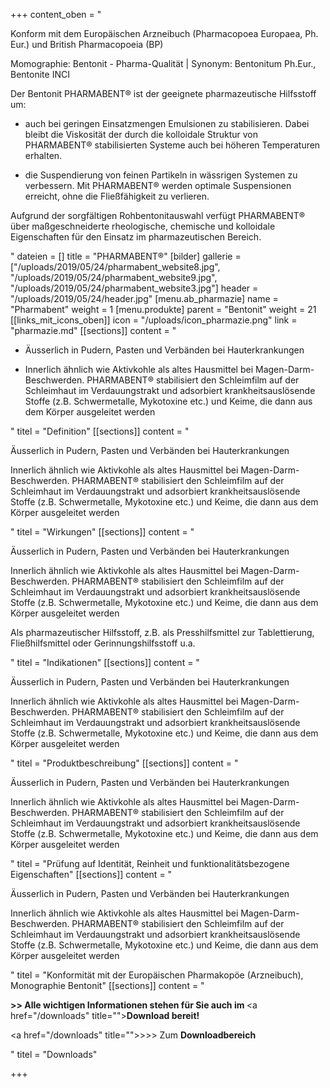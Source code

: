 +++
content_oben = "<p>Konform mit dem Europäischen Arzneibuch (Pharmacopoea Europaea, Ph. Eur.) und British Pharmacopoeia (BP)</p><p>Momographie: Bentonit - Pharma-Qualität | Synonym: Bentonitum Ph.Eur., Bentonite INCI</p><p>Der Bentonit PHARMABENT® ist der geeignete pharmazeutische Hilfsstoff um:</p><ul><li><p>auch bei geringen Einsatzmengen Emulsionen zu stabilisieren. Dabei bleibt die Viskosität der durch die kolloidale Struktur von PHARMABENT® stabilisierten Systeme auch bei höheren Temperaturen erhalten.</p></li><li><p>die Suspendierung von feinen Partikeln in wässrigen Systemen zu verbessern. Mit PHARMABENT® werden optimale Suspensionen erreicht, ohne die Fließfähigkeit zu verlieren.</p></li></ul><p>Aufgrund der sorgfältigen Rohbentonitauswahl verfügt PHARMABENT® über maßgeschneiderte rheologische, chemische und kolloidale Eigenschaften für den Einsatz im pharmazeutischen Bereich.</p>"
dateien = []
title = "PHARMABENT®"
[bilder]
gallerie = ["/uploads/2019/05/24/pharmabent_website8.jpg", "/uploads/2019/05/24/pharmabent_website9.jpg", "/uploads/2019/05/24/pharmabent_website3.jpg"]
header = "/uploads/2019/05/24/header.jpg"
[menu.ab_pharmazie]
name = "Pharmabent"
weight = 1
[menu.produkte]
parent = "Bentonit"
weight = 21
[[links_mit_icons_oben]]
icon = "/uploads/icon_pharmazie.png"
link = "pharmazie.md"
[[sections]]
content = "<ul><li><p>Äusserlich in Pudern, Pasten und Verbänden bei Hauterkrankungen</p></li><li><p>Innerlich ähnlich wie Aktivkohle als altes Hausmittel bei Magen-Darm-Beschwerden. PHARMABENT® stabilisiert den Schleimfilm auf der Schleimhaut im Verdauungstrakt und adsorbiert krankheitsauslösende Stoffe (z.B. Schwermetalle, Mykotoxine etc.) und Keime, die dann aus dem Körper ausgeleitet werden</p></li></ul>"
titel = "Definition"
[[sections]]
content = "<p>Äusserlich in Pudern, Pasten und Verbänden bei Hauterkrankungen</p><p>Innerlich ähnlich wie Aktivkohle als altes Hausmittel bei Magen-Darm-Beschwerden. PHARMABENT® stabilisiert den Schleimfilm auf der Schleimhaut im Verdauungstrakt und adsorbiert krankheitsauslösende Stoffe (z.B. Schwermetalle, Mykotoxine etc.) und Keime, die dann aus dem Körper ausgeleitet werden</p>"
titel = "Wirkungen"
[[sections]]
content = "<p>Äusserlich in Pudern, Pasten und Verbänden bei Hauterkrankungen</p><p>Innerlich ähnlich wie Aktivkohle als altes Hausmittel bei Magen-Darm-Beschwerden. PHARMABENT® stabilisiert den Schleimfilm auf der Schleimhaut im Verdauungstrakt und adsorbiert krankheitsauslösende Stoffe (z.B. Schwermetalle, Mykotoxine etc.) und Keime, die dann aus dem Körper ausgeleitet werden</p><p>Als pharmazeutischer Hilfsstoff, z.B. als Presshilfsmittel zur Tablettierung, Fließhilfsmittel oder Gerinnungshilfsstoff u.a.</p>"
titel = "Indikationen"
[[sections]]
content = "<p>Äusserlich in Pudern, Pasten und Verbänden bei Hauterkrankungen</p><p>Innerlich ähnlich wie Aktivkohle als altes Hausmittel bei Magen-Darm-Beschwerden. PHARMABENT® stabilisiert den Schleimfilm auf der Schleimhaut im Verdauungstrakt und adsorbiert krankheitsauslösende Stoffe (z.B. Schwermetalle, Mykotoxine etc.) und Keime, die dann aus dem Körper ausgeleitet werden</p>"
titel = "Produktbeschreibung"
[[sections]]
content = "<p>Äusserlich in Pudern, Pasten und Verbänden bei Hauterkrankungen</p><p>Innerlich ähnlich wie Aktivkohle als altes Hausmittel bei Magen-Darm-Beschwerden. PHARMABENT® stabilisiert den Schleimfilm auf der Schleimhaut im Verdauungstrakt und adsorbiert krankheitsauslösende Stoffe (z.B. Schwermetalle, Mykotoxine etc.) und Keime, die dann aus dem Körper ausgeleitet werden</p>"
titel = "Prüfung auf Identität, Reinheit und funktionalitätsbezogene Eigenschaften"
[[sections]]
content = "<p>Äusserlich in Pudern, Pasten und Verbänden bei Hauterkrankungen</p><p>Innerlich ähnlich wie Aktivkohle als altes Hausmittel bei Magen-Darm-Beschwerden. PHARMABENT® stabilisiert den Schleimfilm auf der Schleimhaut im Verdauungstrakt und adsorbiert krankheitsauslösende Stoffe (z.B. Schwermetalle, Mykotoxine etc.) und Keime, die dann aus dem Körper ausgeleitet werden</p>"
titel = "Konformität mit der Europäischen Pharmakopöe (Arzneibuch), Monographie Bentonit"
[[sections]]
content = "<p><strong>&gt;&gt; Alle wichtigen Informationen stehen für Sie auch im </strong><a href=\"/downloads\" title=\"\"><strong>Download </strong></a><strong>bereit!</strong></p><p><a href=\"/downloads\" title=\"\">&gt;&gt;&gt; Zum <strong>Downloadbereich</strong></a></p>"
titel = "Downloads"

+++
